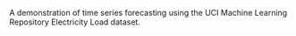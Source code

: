 A demonstration of time series forecasting using the UCI Machine Learning Repository Electricity Load dataset. 

[1]:https://archive.ics.uci.edu/dataset/321/electricityloaddiagrams20112014
